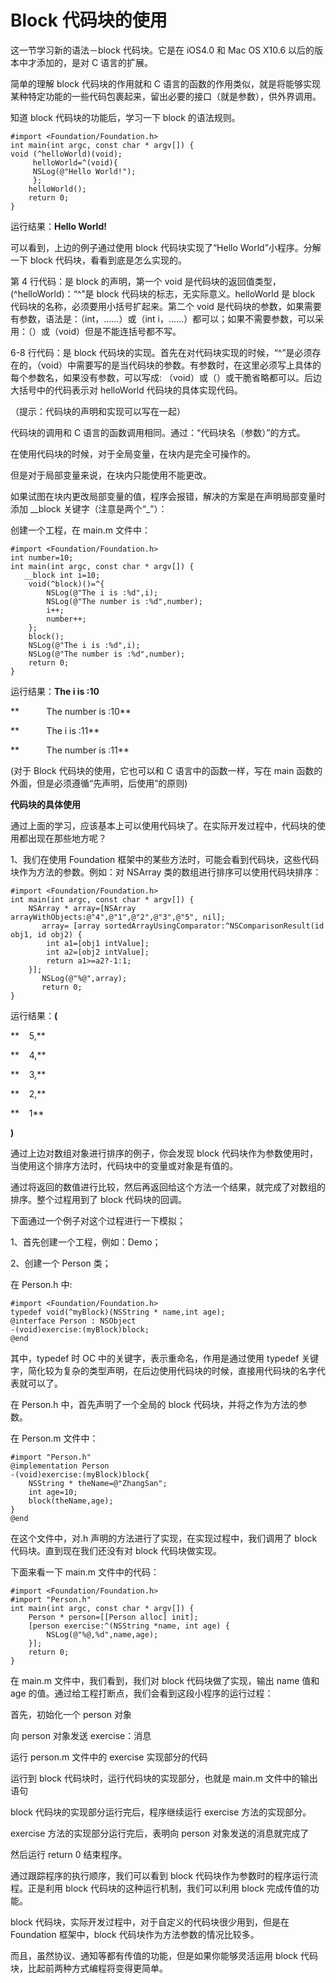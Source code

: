 # Block 代码块的使用

这一节学习新的语法－block 代码块。它是在 iOS4.0 和 Mac OS X10.6 以后的版本中才添加的，是对 C 语言的扩展。

简单的理解 block 代码块的作用就和 C 语言的函数的作用类似，就是将能够实现某种特定功能的一些代码包裹起来，留出必要的接口（就是参数），供外界调用。

知道 block 代码块的功能后，学习一下 block 的语法规则。

```
#import <Foundation/Foundation.h>
int main(int argc, const char * argv[]) {
void (^helloWorld)(void);
     helloWorld=^(void){
     NSLog(@"Hello World!");
     };
    helloWorld();
    return 0;
}
```

运行结果：**Hello World!**

可以看到，上边的例子通过使用 block 代码块实现了“Hello World”小程序。分解一下 block 代码块，看看到底是怎么实现的。

第 4 行代码：是 block 的声明，第一个 void 是代码块的返回值类型，(^helloWorld)：“^”是 block 代码块的标志，无实际意义。helloWorld 是 block 代码块的名称，必须要用小括号扩起来。第二个 void 是代码块的参数，如果需要有参数，语法是：（int，……）或（int i，……）都可以；如果不需要参数，可以采用：（）或（void）但是不能连括号都不写。

6-8 行代码：是 block 代码块的实现。首先在对代码块实现的时候，“^”是必须存在的，（void）中需要写的是当代码块的参数。有参数时，在这里必须写上具体的每个参数名，如果没有参数，可以写成: （void）或（）或干脆省略都可以。后边大括号中的代码表示对 helloWorld 代码块的具体实现代码。

（提示：代码块的声明和实现可以写在一起）

代码块的调用和 C 语言的函数调用相同。通过：“代码块名（参数）”的方式。

在使用代码块的时候，对于全局变量，在块内是完全可操作的。

但是对于局部变量来说，在块内只能使用不能更改。

如果试图在块内更改局部变量的值，程序会报错，解决的方案是在声明局部变量时添加 __block 关键字（注意是两个“_”）：

创建一个工程，在 main.m 文件中：

```
#import <Foundation/Foundation.h>
int number=10;
int main(int argc, const char * argv[]) {
   __block int i=10;
    void(^block)()=^{
        NSLog(@"The i is :%d",i);
        NSLog(@"The number is :%d",number);
        i++;
        number++;
    };
    block();
    NSLog(@"The i is :%d",i);
    NSLog(@"The number is :%d",number);
    return 0;
}
```

运行结果：**The i is :10**

**           The number is :10**

**           The i is :11**

**           The number is :11**

(对于 Block 代码块的使用，它也可以和 C 语言中的函数一样，写在 main 函数的外面，但是必须遵循“先声明，后使用”的原则)

**代码块的具体使用**

通过上面的学习，应该基本上可以使用代码块了。在实际开发过程中，代码块的使用都出现在那些地方呢？

1、我们在使用 Foundation 框架中的某些方法时，可能会看到代码块，这些代码块作为方法的参数。例如：对 NSArray 类的数组进行排序可以使用代码块排序：

```
#import <Foundation/Foundation.h>
int main(int argc, const char * argv[]) {
    NSArray * array=[NSArray arrayWithObjects:@"4",@"1",@"2",@"3",@"5", nil];
       array= [array sortedArrayUsingComparator:^NSComparisonResult(id obj1, id obj2) {
        int a1=[obj1 intValue];
        int a2=[obj2 intValue];
        return a1>=a2?-1:1;
    }];
       NSLog(@"%@",array);
       return 0;
}
```

运行结果：**(**

**    5,**

**    4,**

**    3,**

**    2,**

**    1**

**)**

通过上边对数组对象进行排序的例子，你会发现 block 代码块作为参数使用时，当使用这个排序方法时，代码块中的变量或对象是有值的。

通过将返回的数值进行比较，然后再返回给这个方法一个结果，就完成了对数组的排序。整个过程用到了 block 代码块的回调。

下面通过一个例子对这个过程进行一下模拟；

1、首先创建一个工程，例如：Demo；

2、创建一个 Person 类；

在 Person.h 中:

```
#import <Foundation/Foundation.h>
typedef void(^myBlock)(NSString * name,int age);
@interface Person : NSObject
-(void)exercise:(myBlock)block;
@end
```

其中，typedef 时 OC 中的关键字，表示重命名，作用是通过使用 typedef 关键字，简化较为复杂的类型声明，在后边使用代码块的时候，直接用代码块的名字代表就可以了。

在 Person.h 中，首先声明了一个全局的 block 代码块，并将之作为方法的参数。         

在 Person.m 文件中：

```
#import "Person.h"
@implementation Person
-(void)exercise:(myBlock)block{
    NSString * theName=@"ZhangSan";
    int age=10;
    block(theName,age);
}
@end
```

在这个文件中，对.h 声明的方法进行了实现，在实现过程中，我们调用了 block 代码块。直到现在我们还没有对 block 代码块做实现。

下面来看一下 main.m 文件中的代码：

```
#import <Foundation/Foundation.h>
#import "Person.h"
int main(int argc, const char * argv[]) {
    Person * person=[[Person alloc] init];
    [person exercise:^(NSString *name, int age) {
        NSLog(@"%@,%d",name,age);
    }];
    return 0;
}
```

在 main.m 文件中，我们看到，我们对 block 代码块做了实现，输出 name 值和 age 的值。通过给工程打断点，我们会看到这段小程序的运行过程：

首先，初始化一个 person 对象

向 person 对象发送 exercise：消息

运行 person.m 文件中的 exercise 实现部分的代码

运行到 block 代码块时，运行代码块的实现部分，也就是 main.m 文件中的输出语句

block 代码块的实现部分运行完后，程序继续运行 exercise 方法的实现部分。

exercise 方法的实现部分运行完后，表明向 person 对象发送的消息就完成了

然后运行 return 0 结束程序。

通过跟踪程序的执行顺序，我们可以看到 block 代码块作为参数时的程序运行流程。正是利用 block 代码块的这种运行机制，我们可以利用 block 完成传值的功能。

block 代码块，实际开发过程中，对于自定义的代码块很少用到，但是在 Foundation 框架中，block 代码块作为方法参数的情况比较多。

而且，虽然协议、通知等都有传值的功能，但是如果你能够灵活运用 block 代码块，比起前两种方式编程将变得更简单。